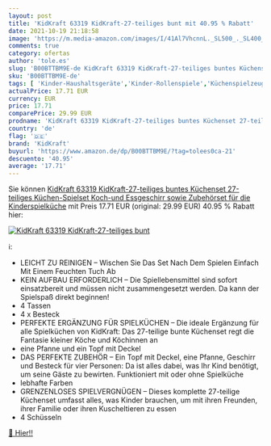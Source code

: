 ```yaml
---
layout: post
title: 'KidKraft 63319 KidKraft-27-teiliges bunt mit 40.95 % Rabatt'
date: 2021-10-19 21:18:58
image: 'https://m.media-amazon.com/images/I/41Al7VhcnnL._SL500_._SL400_.jpg'
comments: true
category: ofertas
author: 'tole.es'
slug: 'B00BTTBM9E-de KidKraft 63319 KidKraft-27-teiliges buntes Küchenset...'
sku: 'B00BTTBM9E-de'
tags: [ 'Kinder-Haushaltsgeräte','Kinder-Rollenspiele','Küchenspielzeug','Puppen & Zubehör','Spielzeug','kidkraft', ]
actualPrice: 17.71 EUR
currency: EUR
price: 17.71
comparePrice: 29.99 EUR
prodname: 'KidKraft 63319 KidKraft-27-teiliges buntes Küchenset 27-teiliges Küchen-Spielset  Koch-und Essgeschirr sowie Zubehörset für die Kinderspielküche'
country: 'de'
flag: '🇩🇪'
brand: 'KidKraft'
buyurl: 'https://www.amazon.de/dp/B00BTTBM9E/?tag=tolees0ca-21'
descuento: '40.95'
average: '17.71'
---
```


Sie können [KidKraft 63319 KidKraft-27-teiliges buntes Küchenset 27-teiliges Küchen-Spielset  Koch-und Essgeschirr sowie Zubehörset für die Kinderspielküche](https://www.amazon.de/dp/B00BTTBM9E/?tag=tolees0ca-21) mit Preis 17.71 EUR (original: 29.99 EUR) 40.95 % Rabatt hier:

[![KidKraft 63319 KidKraft-27-teiliges bunt](https://m.media-amazon.com/images/I/41Al7VhcnnL._SL500_._SL400_.jpg)](https://www.amazon.de/dp/B00BTTBM9E/?tag=tolees0ca-21)

ℹ️:

- LEICHT ZU REINIGEN – Wischen Sie Das Set Nach Dem Spielen Einfach Mit Einem Feuchten Tuch Ab
- KEIN AUFBAU ERFORDERLICH – Die Spiellebensmittel sind sofort einsatzbereit und müssen nicht zusammengesetzt werden. Da kann der Spielspaß direkt beginnen!
- 4 Tassen
- 4 x Besteck
- PERFEKTE ERGÄNZUNG FÜR SPIELKÜCHEN – Die ideale Ergänzung für alle Spielküchen von KidKraft: Das 27-teilige bunte Küchenset regt die Fantasie kleiner Köche und Köchinnen an
- eine Pfanne und ein Topf mit Deckel
- DAS PERFEKTE ZUBEHÖR – Ein Topf mit Deckel, eine Pfanne, Geschirr und Besteck für vier Personen: Da ist alles dabei, was Ihr Kind benötigt, um seine Gäste zu bewirten. Funktioniert mit oder ohne Spielküche
- lebhafte Farben
- GRENZENLOSES SPIELVERGNÜGEN – Dieses komplette 27-teilige Küchenset umfasst alles, was Kinder brauchen, um mit ihren Freunden, ihrer Familie oder ihren Kuscheltieren zu essen
- 4 Schüsseln

[🛒 Hier!!](https://www.amazon.de/dp/B00BTTBM9E/?tag=tolees0ca-21)
